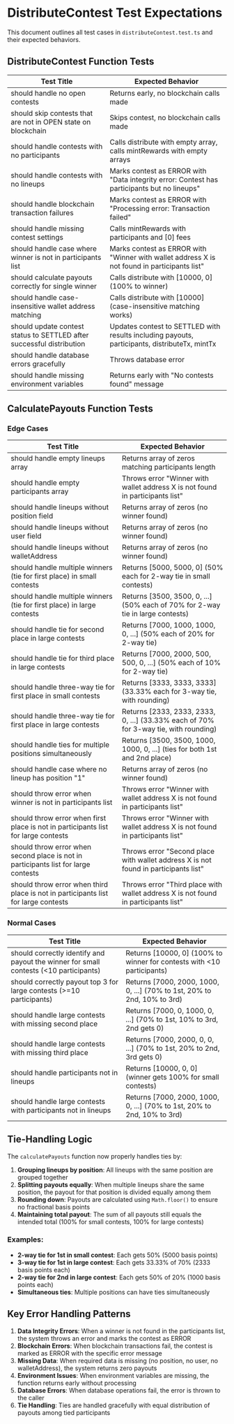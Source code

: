 # DistributeContest Test Expectations

This document outlines all test cases in `distributeContest.test.ts` and their expected behaviors.

## DistributeContest Function Tests

| Test Title                                                            | Expected Behavior                                                                             |
| --------------------------------------------------------------------- | --------------------------------------------------------------------------------------------- |
| should handle no open contests                                        | Returns early, no blockchain calls made                                                       |
| should skip contests that are not in OPEN state on blockchain         | Skips contest, no blockchain calls made                                                       |
| should handle contests with no participants                           | Calls distribute with empty array, calls mintRewards with empty arrays                        |
| should handle contests with no lineups                                | Marks contest as ERROR with "Data integrity error: Contest has participants but no lineups"   |
| should handle blockchain transaction failures                         | Marks contest as ERROR with "Processing error: Transaction failed"                            |
| should handle missing contest settings                                | Calls mintRewards with participants and [0] fees                                              |
| should handle case where winner is not in participants list           | Marks contest as ERROR with "Winner with wallet address X is not found in participants list"  |
| should calculate payouts correctly for single winner                  | Calls distribute with [10000, 0] (100% to winner)                                             |
| should handle case-insensitive wallet address matching                | Calls distribute with [10000] (case-insensitive matching works)                               |
| should update contest status to SETTLED after successful distribution | Updates contest to SETTLED with results including payouts, participants, distributeTx, mintTx |
| should handle database errors gracefully                              | Throws database error                                                                         |
| should handle missing environment variables                           | Returns early with "No contests found" message                                                |

## CalculatePayouts Function Tests

### Edge Cases

| Test Title                                                                          | Expected Behavior                                                                    |
| ----------------------------------------------------------------------------------- | ------------------------------------------------------------------------------------ |
| should handle empty lineups array                                                   | Returns array of zeros matching participants length                                  |
| should handle empty participants array                                              | Throws error "Winner with wallet address X is not found in participants list"        |
| should handle lineups without position field                                        | Returns array of zeros (no winner found)                                             |
| should handle lineups without user field                                            | Returns array of zeros (no winner found)                                             |
| should handle lineups without walletAddress                                         | Returns array of zeros (no winner found)                                             |
| should handle multiple winners (tie for first place) in small contests              | Returns [5000, 5000, 0] (50% each for 2-way tie in small contests)                   |
| should handle multiple winners (tie for first place) in large contests              | Returns [3500, 3500, 0, ...] (50% each of 70% for 2-way tie in large contests)       |
| should handle tie for second place in large contests                                | Returns [7000, 1000, 1000, 0, ...] (50% each of 20% for 2-way tie)                   |
| should handle tie for third place in large contests                                 | Returns [7000, 2000, 500, 500, 0, ...] (50% each of 10% for 2-way tie)               |
| should handle three-way tie for first place in small contests                       | Returns [3333, 3333, 3333] (33.33% each for 3-way tie, with rounding)                |
| should handle three-way tie for first place in large contests                       | Returns [2333, 2333, 2333, 0, ...] (33.33% each of 70% for 3-way tie, with rounding) |
| should handle ties for multiple positions simultaneously                            | Returns [3500, 3500, 1000, 1000, 0, ...] (ties for both 1st and 2nd place)           |
| should handle case where no lineup has position "1"                                 | Returns array of zeros (no winner found)                                             |
| should throw error when winner is not in participants list                          | Throws error "Winner with wallet address X is not found in participants list"        |
| should throw error when first place is not in participants list for large contests  | Throws error "Winner with wallet address X is not found in participants list"        |
| should throw error when second place is not in participants list for large contests | Throws error "Second place with wallet address X is not found in participants list"  |
| should throw error when third place is not in participants list for large contests  | Throws error "Third place with wallet address X is not found in participants list"   |

### Normal Cases

| Test Title                                                                            | Expected Behavior                                                       |
| ------------------------------------------------------------------------------------- | ----------------------------------------------------------------------- |
| should correctly identify and payout the winner for small contests (<10 participants) | Returns [10000, 0] (100% to winner for contests with <10 participants)  |
| should correctly payout top 3 for large contests (>=10 participants)                  | Returns [7000, 2000, 1000, 0, ...] (70% to 1st, 20% to 2nd, 10% to 3rd) |
| should handle large contests with missing second place                                | Returns [7000, 0, 1000, 0, ...] (70% to 1st, 10% to 3rd, 2nd gets 0)    |
| should handle large contests with missing third place                                 | Returns [7000, 2000, 0, 0, ...] (70% to 1st, 20% to 2nd, 3rd gets 0)    |
| should handle participants not in lineups                                             | Returns [10000, 0, 0] (winner gets 100% for small contests)             |
| should handle large contests with participants not in lineups                         | Returns [7000, 2000, 1000, 0, ...] (70% to 1st, 20% to 2nd, 10% to 3rd) |

## Tie-Handling Logic

The `calculatePayouts` function now properly handles ties by:

1. **Grouping lineups by position**: All lineups with the same position are grouped together
2. **Splitting payouts equally**: When multiple lineups share the same position, the payout for that position is divided equally among them
3. **Rounding down**: Payouts are calculated using `Math.floor()` to ensure no fractional basis points
4. **Maintaining total payout**: The sum of all payouts still equals the intended total (100% for small contests, 100% for large contests)

### Examples:

- **2-way tie for 1st in small contest**: Each gets 50% (5000 basis points)
- **3-way tie for 1st in large contest**: Each gets 33.33% of 70% (2333 basis points each)
- **2-way tie for 2nd in large contest**: Each gets 50% of 20% (1000 basis points each)
- **Simultaneous ties**: Multiple positions can have ties simultaneously

## Key Error Handling Patterns

1. **Data Integrity Errors**: When a winner is not found in the participants list, the system throws an error and marks the contest as ERROR
2. **Blockchain Errors**: When blockchain transactions fail, the contest is marked as ERROR with the specific error message
3. **Missing Data**: When required data is missing (no position, no user, no walletAddress), the system returns zero payouts
4. **Environment Issues**: When environment variables are missing, the function returns early without processing
5. **Database Errors**: When database operations fail, the error is thrown to the caller
6. **Tie Handling**: Ties are handled gracefully with equal distribution of payouts among tied participants
